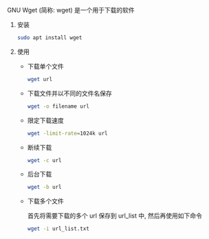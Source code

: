 GNU Wget (简称: wget) 是一个用于下载的软件

1.   安装

     ```bash
     sudo apt install wget
     ```

2.   使用

     *   下载单个文件

         ```bash
         wget url
         ```

     *   下载文件并以不同的文件名保存

         ```bash
         wget -o filename url
         ```

     *   限定下载速度

         ```bash
         wget -limit-rate=1024k url
         ```

     *   断续下载

         ```bash
         wget -c url
         ```

     *   后台下载

         ```bash
         wget -b url
         ```

     *   下载多个文件

         首先将需要下载的多个 url 保存到 url_list 中, 然后再使用如下命令

         ```bash
         wget -i url_list.txt
         ```

         